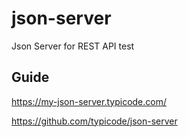 # json-server
Json Server for REST API test

## Guide 
https://my-json-server.typicode.com/

https://github.com/typicode/json-server
